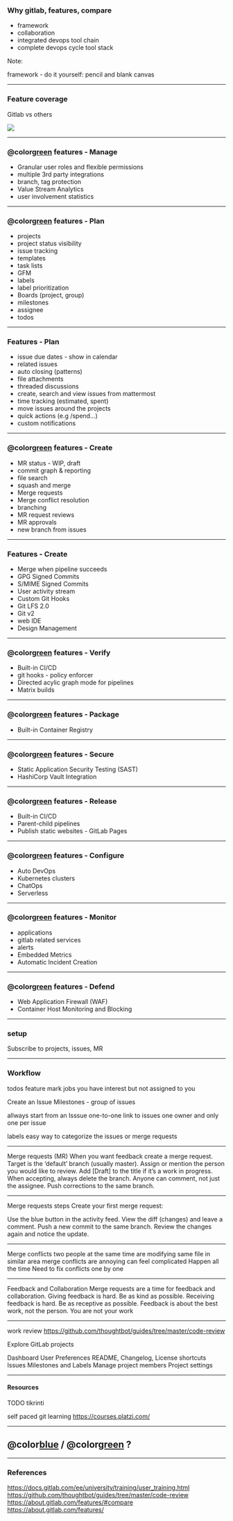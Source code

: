 ### Why gitlab, features, compare

- framework
- collaboration
- integrated devops tool chain
- complete devops cycle tool stack

Note:

framework - do it yourself:
pencil and blank canvas

---

### Feature coverage

Gitlab vs others

![](assets/img/gitlab_devops_tools.PNG)

---

### @color[green](Key) features - Manage

- Granular user roles and flexible permissions
- multiple 3rd party integrations
- branch, tag protection
- Value Stream Analytics
- user involvement statistics

---

### @color[green](Key) features - Plan

- projects
- project status visibility
- issue tracking
- templates
- task lists
- GFM
- labels
- label prioritization
- Boards (project, group)
- milestones
- assignee
- todos

---

### Features - Plan

- issue due dates - show in calendar
- related issues
- auto closing (patterns)
- file attachments
- threaded discussions
- create, search and view issues from mattermost
- time tracking (estimated, spent)
- move issues around the projects
- quick actions (e.g /spend...)
- custom notifications

---

### @color[green](Key) features - Create

- MR status - WIP, draft
- commit graph & reporting
- file search
- squash and merge
- Merge requests
- Merge conflict resolution
- branching
- MR request reviews
- MR approvals
- new branch from issues

---

### Features - Create

- Merge when pipeline succeeds
- GPG Signed Commits
- S/MIME Signed Commits
- User activity stream
- Custom Git Hooks
- Git LFS 2.0
- Git v2
- web IDE
- Design Management

---

### @color[green](Key) features - Verify

- Built-in CI/CD
- git hooks - policy enforcer
- Directed acylic graph mode for pipelines
- Matrix builds

---

### @color[green](Key) features - Package

- Built-in Container Registry

---

### @color[green](Key) features - Secure

- Static Application Security Testing (SAST)
- HashiCorp Vault Integration

---

### @color[green](Key) features - Release

- Built-in CI/CD
- Parent-child pipelines
- Publish static websites - GitLab Pages

---

### @color[green](Key) features - Configure

- Auto DevOps
- Kubernetes clusters
- ChatOps
- Serverless

---

### @color[green](Key) features - Monitor

- applications
- gitlab related services
- alerts
- Embedded Metrics
- Automatic Incident Creation

---

### @color[green](Key) features - Defend

- Web Application Firewall (WAF)
- Container Host Monitoring and Blocking

---

### setup

Subscribe to projects, issues, MR

---

### Workflow

todos feature mark jobs you have interest but not assigned to you

Create an Issue
Milestones - group of issues

allways start from an Isssue
one-to-one link to issues
one owner and only one per issue

labels
easy way to categorize the issues or merge requests

---

Merge requests (MR)
When you want feedback create a merge request.
Target is the ‘default’ branch (usually master).
Assign or mention the person you would like to review.
Add [Draft] to the title if it’s a work in progress.
When accepting, always delete the branch.
Anyone can comment, not just the assignee.
Push corrections to the same branch.

---

Merge requests steps
Create your first merge request:

Use the blue button in the activity feed.
View the diff (changes) and leave a comment.
Push a new commit to the same branch.
Review the changes again and notice the update.

---

Merge conflicts
two people at the same time are modifying same file in similar area
merge conflicts are annoying
can feel complicated
Happen all the time
Need to fix conflicts one by one

---

Feedback and Collaboration
Merge requests are a time for feedback and collaboration.
Giving feedback is hard.
Be as kind as possible.
Receiving feedback is hard.
Be as receptive as possible.
Feedback is about the best work, not the person. You are not your work

---

work review
<https://github.com/thoughtbot/guides/tree/master/code-review>

Explore GitLab projects

Dashboard
User Preferences
README, Changelog, License shortcuts
Issues
Milestones and Labels
Manage project members
Project settings

---

#### Resources

TODO tikrinti

self paced git learning
<https://courses.platzi.com/>

---

## @color[blue](Q) / @color[green](A) ?

---

### References

<https://docs.gitlab.com/ee/university/training/user_training.html>
<https://github.com/thoughtbot/guides/tree/master/code-review>
<https://about.gitlab.com/features/#compare>
<https://about.gitlab.com/features/>
